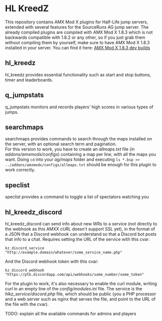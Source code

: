 # HL KreedZ

This repository contains AMX Mod X plugins for Half-Life jump servers, extended with several features for the SourceRuns AG jump server. The already compiled plugins are compiled with AMX Mod X 1.8.3 which is not backwards compatible with 1.8.2 or any other, so if you just grab them without compiling them by yourself, make sure to have AMX Mod X 1.8.3 installed in your server. You can find it here: [AMX Mod X 1.8.3 dev builds](https://www.amxmodx.org/snapshots.php)

## hl_kreedz

hl_kreedz provides essential functionality such as start and stop buttons, timer and leaderboards.

## q_jumpstats

q_jumpstats monitors and records players' high scores in various types of jumps.

## searchmaps

searchmaps provides commands to search through the maps installed on the server, with an optional search term and pagination.  
For this version to work, you have to create an _allmaps.txt_ file (in _addons/amxmodx/configs_) containing a map per line, with all the maps you want.
Doing `cd` into your _ag/maps_ folder and executing `ls *.bsp >> ../addons/amxmodx/configs/allmaps.txt` should be enough for this plugin to work correctly.

## speclist

speclist provides a command to toggle a list of spectators watching you

## hl_kreedz_discord

hl_kreedz_discord can send info about new WRs to a service (not directly to the webhook as this AMXX cURL doesn't support SSL yet), in the format of a JSON that a Discord webhook can understand so that a Discord bot posts that info to a chat. Requires setting the URL of the service with this cvar:

`kz_discord_service "http://example.domain/whatever/some_service_name.php"`

And the Discord webhook token with this cvar:

`kz_discord_webhook "https://ptb.discordapp.com/api/webhooks/some_number/some_token"`

For the plugin to work, it's also necessary to enable the curl module, writing *curl* in an empty line of the *config/modules.ini* file.
The service is the *hlkz_service/discord.php* file, which should be public (you a PHP processor and a web server such as nginx that serves the file, and point to the URL of the file with the cvar).


TODO: explain all the available commands for admins and players
